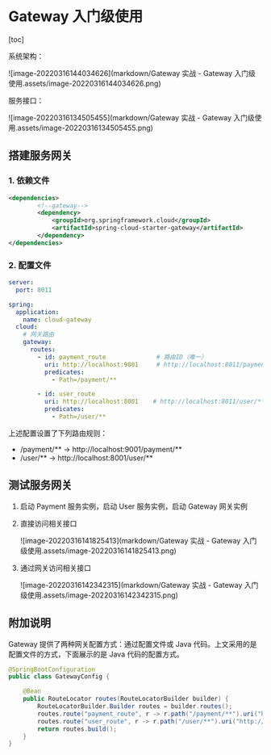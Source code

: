 # Gateway 入门级使用

[toc]



系统架构：

![image-20220316144034626](markdown/Gateway 实战 - Gateway 入门级使用.assets/image-20220316144034626.png)

服务接口：

![image-20220316134505455](markdown/Gateway 实战 - Gateway 入门级使用.assets/image-20220316134505455.png)



## 搭建服务网关

### 1. 依赖文件

```xml
<dependencies>
        <!--gateway-->
        <dependency>
            <groupId>org.springframework.cloud</groupId>
            <artifactId>spring-cloud-starter-gateway</artifactId>
        </dependency>
</dependencies>
```

### 2. 配置文件

```yaml
server:
  port: 8011

spring:
  application:
    name: cloud-gateway
  cloud:
    # 网关路由
    gateway:
      routes:
        - id: payment_route              # 路由ID（唯一）
          uri: http://localhost:9001     # http://localhost:8011/payment/**  ->  http://localhost:9001/payment/**
          predicates:
            - Path=/payment/**

        - id: user_route
          uri: http://localhost:8001    # http://localhost:8011/user/**  ->  http://localhost:8001/user/**
          predicates:
            - Path=/user/**
```

上述配置设置了下列路由规则：

-   /payment/**  ->  http://localhost:9001/payment/**
-   /user/**  ->  http://localhost:8001/user/**

## 测试服务网关

1.   启动 Payment 服务实例，启动 User 服务实例，启动 Gateway 网关实例

2.   直接访问相关接口

     ![image-20220316141825413](markdown/Gateway 实战 - Gateway 入门级使用.assets/image-20220316141825413.png)

3.   通过网关访问相关接口

     ![image-20220316142342315](markdown/Gateway 实战 - Gateway 入门级使用.assets/image-20220316142342315.png)

## 附加说明

Gateway 提供了两种网关配置方式：通过配置文件或 Java 代码。上文采用的是配置文件的方式，下面展示的是 Java 代码的配置方式。

```java
@SpringBootConfiguration
public class GatewayConfig {

    @Bean
    public RouteLocator routes(RouteLocatorBuilder builder) {
        RouteLocatorBuilder.Builder routes = builder.routes();
        routes.route("payment_route", r -> r.path("/payment/**").uri("http://localhost:9001"));
        routes.route("user_route", r -> r.path("/user/**").uri("http://localhost:8001"));
        return routes.build();
    }
}
```